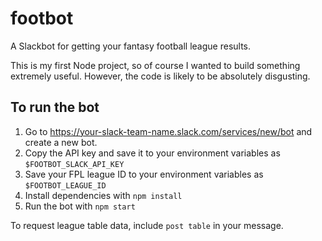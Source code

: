 # footbot

A Slackbot for getting your fantasy football league results.

This is my first Node project, so of course I wanted to build something extremely useful. However, the code is likely to be absolutely disgusting.

## To run the bot

1. Go to https://your-slack-team-name.slack.com/services/new/bot and create a new bot.
2. Copy the API key and save it to your environment variables as `$FOOTBOT_SLACK_API_KEY`
3. Save your FPL league ID to your environment variables as `$FOOTBOT_LEAGUE_ID`
4. Install dependencies with `npm install`
5. Run the bot with `npm start`

To request league table data, include `post table` in your message.